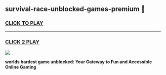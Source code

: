 
## survival-race-unblocked-games-premium 👋
<h3>
<a href="https://premium.freeplayer.one?title=survival-race-unblocked-games-premium&ref=14F">CLICK TO PLAY</a></h3>
<hr>

<h3>
<a href="https://premium.freeplayer.one?title=survival-race-unblocked-games-premium&ref=14F">CLICK 2 PLAY</a>
  
</h3>

<a href="https://premium.freeplayer.one?title=survival-race-unblocked-games-premium&ref=12F/"><img src="https://clearcache.store/games.png"></a>


**worlds hardest game unblocked: Your Gateway to Fun and Accessible Online Gaming**
